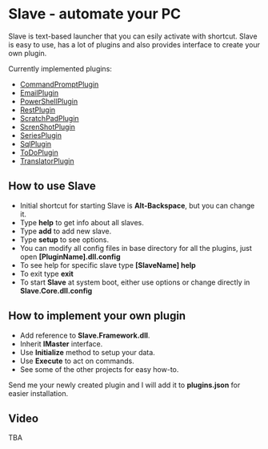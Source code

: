 # Slave - automate your PC
Slave is text-based launcher that you can esily activate with shortcut. Slave is easy to use, has a lot of plugins and also provides interface to create your own plugin.

Currently implemented plugins:
- [CommandPromptPlugin](https://github.com/neemesis/Slave/tree/master/Slave.CommandPromptPlugin)
- [EmailPlugin](https://github.com/neemesis/Slave/tree/master/Slave.EmailPlugin)
- [PowerShellPlugin](https://github.com/neemesis/Slave/tree/master/Slave.PowerShellPlugin)
- [RestPlugin](https://github.com/neemesis/Slave/tree/master/Slave.RestPlugin)
- [ScratchPadPlugin](https://github.com/neemesis/Slave/tree/master/Slave.ScratchPadPlugin)
- [ScrenShotPlugin](https://github.com/neemesis/Slave/tree/master/Slave.ScreenShotPlugin)
- [SeriesPlugin](https://github.com/neemesis/Slave/tree/master/Slave.SeriesPlugin)
- [SqlPlugin](https://github.com/neemesis/Slave/tree/master/Slave.SqlPlugin)
- [ToDoPlugin](https://github.com/neemesis/Slave/tree/master/Slave.ToDoPlugin)
- [TranslatorPlugin](https://github.com/neemesis/Slave/tree/master/Slave.TranslatorPlugin)

## How to use Slave
- Initial shortcut for starting Slave is **Alt-Backspace**, but you can change it.
- Type **help** to get info about all slaves.
- Type **add** to add new slave.
- Type **setup** to see options.
- You can modify all config files in base directory for all the plugins, just open **[PluginName].dll.config**
- To see help for specific slave type **[SlaveName] help**
- To exit type **exit**
- To start **Slave** at system boot, either use options or change directly in  **Slave.Core.dll.config**

## How to implement your own plugin
- Add reference to **Slave.Framework.dll**.
- Inherit **IMaster** interface.
- Use **Initialize** method to setup your data.
- Use **Execute** to act on commands.
- See some of the other projects for easy how-to.

Send me your newly created plugin and I will add it to **plugins.json** for easier installation.

## Video
TBA